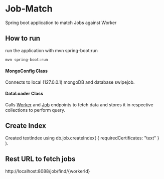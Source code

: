 # Job-Match

Spring boot application to match Jobs against Worker

## How to run
run the application with mvn spring-boot:run

```bash
mvn spring-boot:run
```
#### MongoConfig Class
Connects to local (127.0.0.1) mongoDB and database swipejob.

#### DataLoader Class
Calls [Worker](http://test.swipejobs.com/api/workers) and [Job](http://test.swipejobs.com/api/jobs) endpoints to fetch data and stores it in respective collections to perform query.

## Create Index
Created textIndex using db.job.createIndex( { requiredCertificates: "text" } ).

## Rest URL to fetch jobs
http://localhost:8088/job/find/{workerId}